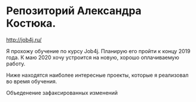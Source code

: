 ﻿# Репозиторий Александра Костюка.

http://job4j.ru/

Я прохожу обучение по курсу Job4j. Планирую его пройти к концу 2019 года. К маю 2020 хочу устроится на новую, хорошо оплачиваемую работу.

Ниже находятся наиболее интересные проекты, которые я реализовал во время обучения.

Объеденение зафаксированных изменений